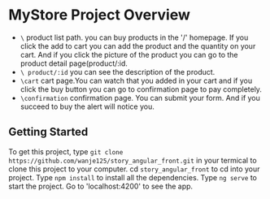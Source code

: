 # MyStore Project Overview

-  `\` product list path. you can buy products in the '/' homepage. If you click the add to cart you can add the product and the quantity on your cart. And if you click the picture of the product you can go to the product detail page(product/:id.
- `\ product/:id` you can see the description of the product.
- `\cart` cart page.You can watch that you added in your cart and if you click the buy button you can go to confirmation page to pay completely.
- `\confirmation` confirmation page. You can submit your form. And if you succeed to buy the alert will notice you.
## Getting Started

To get this project, type `git clone https://github.com/wanje125/story_angular_front.git` in your termical to clone this project to your computer.
cd `story_angular_front` to cd into your project.
Type `npm install` to install all the dependencies.
Type `ng serve` to start the project.
Go to 'localhost:4200' to see the app.



